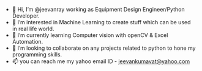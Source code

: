 - 👋 Hi, I’m @jeevanray working as Equipment Design Engineer/Python Developer.
- 👀 I’m interested in Machine Learning to create stuff which can be used in real life world.
- 🌱 I’m currently learning Computer vision with openCV & Excel Automation.
- 💞️ I’m looking to collaborate on any projects related to python to hone my programming skills.
- 📫 you can reach me my yahoo email ID - jeevankumavat@yahoo.com


<!---
jeevanray/jeevanray is a ✨ special ✨ repository because its `README.md` (this file) appears on your GitHub profile.
You can click the Preview link to take a look at your changes.
--->
